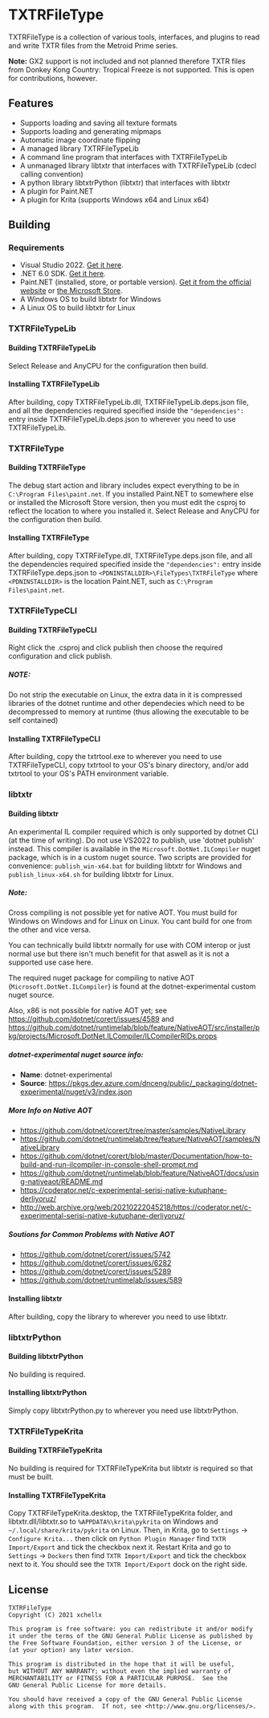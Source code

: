 # TXTRFileType
TXTRFileType is a collection of various tools, interfaces, and plugins to read and write TXTR files
from the Metroid Prime series.

**Note:** GX2 support is not included and not planned therefore TXTR files from Donkey Kong Country:
Tropical Freeze is not supported. This is open for contributions, however.

## Features
- Supports loading and saving all texture formats
- Supports loading and generating mipmaps
- Automatic image coordinate flipping
- A managed library TXTRFileTypeLib
- A command line program that interfaces with TXTRFileTypeLib
- A unmanaged library libtxtr that interfaces with TXTRFileTypeLib (cdecl calling convention)
- A python library libtxtrPython (libtxtr) that interfaces with libtxtr
- A plugin for Paint.NET
- A plugin for Krita (supports Windows x64 and Linux x64)

## Building
### Requirements
- Visual Studio 2022. [Get it here](https://visualstudio.microsoft.com/downloads/).
- .NET 6.0 SDK. [Get it here](https://dotnet.microsoft.com/download/dotnet/6.0).
- Paint.NET (installed, store, or portable version). [Get it from the official website](https://www.getpaint.net) or [the Microsoft Store](https://www.microsoft.com/en-us/p/paintnet/9nbhcs1lx4r0).
- A Windows OS to build libtxtr for Windows
- A Linux OS to build libtxtr for Linux

### TXTRFileTypeLib
#### Building TXTRFileTypeLib
Select Release and AnyCPU for the configuration then build.

#### Installing TXTRFileTypeLib
After building, copy TXTRFileTypeLib.dll, TXTRFileTypeLib.deps.json file, and all the dependencies
required specified inside the `"dependencies":` entry inside TXTRFileTypeLib.deps.json to wherever
you need to use TXTRFileTypeLib.

### TXTRFileType
#### Building TXTRFileType
The debug start action and library includes expect everything to be in `C:\Program Files\paint.net`.
If you installed Paint.NET to somewhere else or installed the Microsoft Store version, then you must
edit the csproj to reflect the location to where you installed it. Select Release and AnyCPU for the
configuration then build.

#### Installing TXTRFileType
After building, copy TXTRFileType.dll, TXTRFileType.deps.json file, and all the dependencies
required specified inside the `"dependencies":` entry inside TXTRFileType.deps.json to
`<PDNINSTALLDIR>\FileTypes\TXTRFileType` where `<PDNINSTALLDIR>` is the location Paint.NET, such as
`C:\Program Files\paint.net`.

### TXTRFileTypeCLI
#### Building TXTRFileTypeCLI
Right click the .csproj and click publish then choose the required configuration and click publish.

##### NOTE:
Do not strip the executable on Linux, the extra data in it is compressed libraries of the dotnet
runtime and other dependecies which need to be decompressed to memory at runtime (thus allowing the
executable to be self contained)

#### Installing TXTRFileTypeCLI
After building, copy the txtrtool.exe to wherever you need to use TXTRFileTypeCLI, copy txtrtool
to your OS's binary directory, and/or add txtrtool to your OS's PATH environment variable.

### libtxtr
#### Building libtxtr
An experimental IL compiler required which is only supported by dotnet CLI (at the time of writing).
Do not use VS2022 to publish, use 'dotnet publish' instead. This compiler is available in the
`Microsoft.DotNet.ILCompiler` nuget package, which is in a custom nuget source. Two scripts are
provided for convenience: `publish_win-x64.bat` for building libtxtr for Windows and
`publish_linux-x64.sh` for building libtxtr for Linux.
##### Note:
Cross compiling is not possible yet for native AOT. You must build for Windows on Windows and for
Linux on Linux. You cant build for one from the other and vice versa.

You can technically build libtxtr normally for use with COM interop or just normal use but there
isn't much benefit for that aswell as it is not a supported use case here.

The required nuget package for compiling to native AOT (`Microsoft.DotNet.ILCompiler`) is found at
the dotnet-experimental custom nuget source.

Also, x86 is not possible for native AOT yet; see https://github.com/dotnet/corert/issues/4589 and
https://github.com/dotnet/runtimelab/blob/feature/NativeAOT/src/installer/pkg/projects/Microsoft.DotNet.ILCompiler/ILCompilerRIDs.props

##### dotnet-experimental nuget source info:
- **Name**: dotnet-experimental
- **Source**: https://pkgs.dev.azure.com/dnceng/public/_packaging/dotnet-experimental/nuget/v3/index.json
##### More Info on Native AOT
- https://github.com/dotnet/corert/tree/master/samples/NativeLibrary
- https://github.com/dotnet/runtimelab/tree/feature/NativeAOT/samples/NativeLibrary
- https://github.com/dotnet/corert/blob/master/Documentation/how-to-build-and-run-ilcompiler-in-console-shell-prompt.md
- https://github.com/dotnet/runtimelab/blob/feature/NativeAOT/docs/using-nativeaot/README.md
- https://coderator.net/c-experimental-serisi-native-kutuphane-derliyoruz/
- http://web.archive.org/web/20210222045218/https://coderator.net/c-experimental-serisi-native-kutuphane-derliyoruz/
##### Soutions for Common Problems with Native AOT
- https://github.com/dotnet/corert/issues/5742
- https://github.com/dotnet/corert/issues/6282
- https://github.com/dotnet/corert/issues/5289
- https://github.com/dotnet/runtimelab/issues/589

#### Installing libtxtr
After building, copy the library to wherever you need to use libtxtr.

### libtxtrPython
#### Building libtxtrPython
No building is required.

#### Installing libtxtrPython
Simply copy libtxtrPython.py to wherever you need use libtxtrPython.

### TXTRFileTypeKrita
#### Building TXTRFileTypeKrita
No building is required for TXTRFileTypeKrita but libtxtr is required so that must be built.

#### Installing TXTRFileTypeKrita
Copy TXTRFileTypeKrita.desktop, the TXTRFileTypeKrita folder, and libtxtr.dll/libtxtr.so to
`%APPDATA%\krita\pykrita` on Windows and `~/.local/share/krita/pykrita` on Linux. Then, in Krita, go
to `Settings` -> `Configure Krita...` then click on `Python Plugin Manager` find
`TXTR Import/Export` and tick the checkbox next it. Restart Krita and go to `Settings` -> `Dockers`
then find `TXTR Import/Export` and tick the checkbox next to it. You should see the
`TXTR Import/Export` dock on the right side.

## License
```
TXTRFileType
Copyright (C) 2021 xchellx

This program is free software: you can redistribute it and/or modify
it under the terms of the GNU General Public License as published by
the Free Software Foundation, either version 3 of the License, or
(at your option) any later version.

This program is distributed in the hope that it will be useful,
but WITHOUT ANY WARRANTY; without even the implied warranty of
MERCHANTABILITY or FITNESS FOR A PARTICULAR PURPOSE.  See the
GNU General Public License for more details.

You should have received a copy of the GNU General Public License
along with this program.  If not, see <http://www.gnu.org/licenses/>.
```